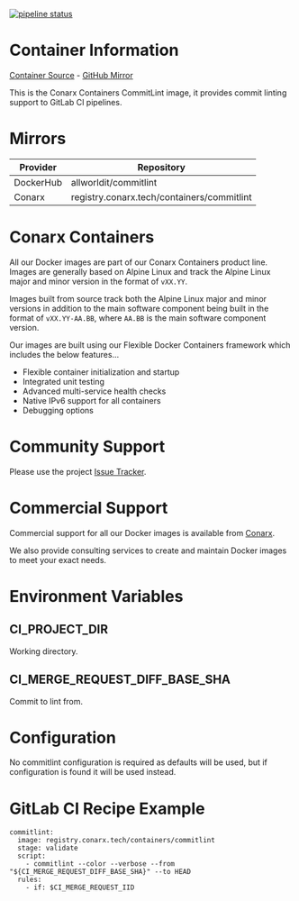 [![pipeline status](https://gitlab.conarx.tech/containers/commitlint/badges/main/pipeline.svg)](https://gitlab.conarx.tech/containers/commitlint/-/commits/main)

# Container Information

[Container Source](https://gitlab.conarx.tech/containers/commitlint) - [GitHub Mirror](https://github.com/AllWorldIT/containers-commitlint)

This is the Conarx Containers CommitLint image, it provides commit linting support to GitLab CI pipelines.



# Mirrors

|  Provider  |  Repository                                |
|------------|--------------------------------------------|
| DockerHub  | allworldit/commitlint                      |
| Conarx     | registry.conarx.tech/containers/commitlint |



# Conarx Containers

All our Docker images are part of our Conarx Containers product line. Images are generally based on Alpine Linux and track the
Alpine Linux major and minor version in the format of `vXX.YY`.

Images built from source track both the Alpine Linux major and minor versions in addition to the main software component being
built in the format of `vXX.YY-AA.BB`, where `AA.BB` is the main software component version.

Our images are built using our Flexible Docker Containers framework which includes the below features...

- Flexible container initialization and startup
- Integrated unit testing
- Advanced multi-service health checks
- Native IPv6 support for all containers
- Debugging options



# Community Support

Please use the project [Issue Tracker](https://gitlab.conarx.tech/containers/commitlint/-/issues).



# Commercial Support

Commercial support for all our Docker images is available from [Conarx](https://conarx.tech).

We also provide consulting services to create and maintain Docker images to meet your exact needs.



# Environment Variables


## CI_PROJECT_DIR

Working directory.


## CI_MERGE_REQUEST_DIFF_BASE_SHA

Commit to lint from.


# Configuration

No commitlint configuration is required as defaults will be used, but if configuration is found it will be used instead.



# GitLab CI Recipe Example

```
commitlint:
  image: registry.conarx.tech/containers/commitlint
  stage: validate
  script:
    - commitlint --color --verbose --from "${CI_MERGE_REQUEST_DIFF_BASE_SHA}" --to HEAD
  rules:
    - if: $CI_MERGE_REQUEST_IID
```
